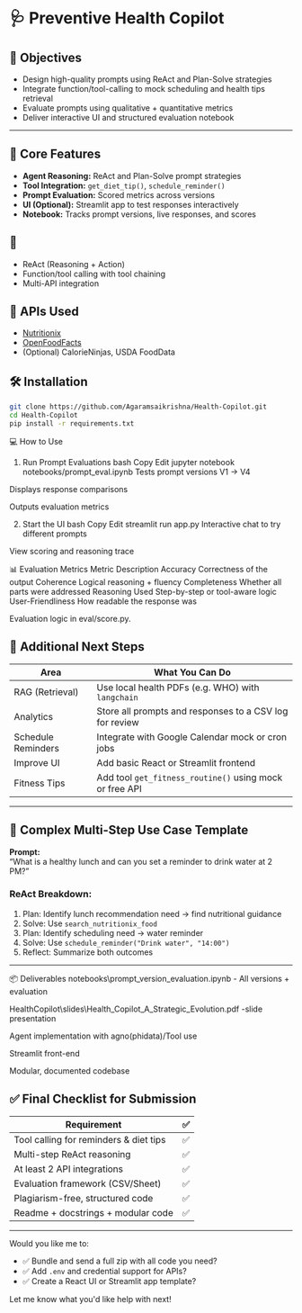 # 🩺 Preventive Health Copilot


## 🚀 Objectives

- Design high-quality prompts using ReAct and Plan-Solve strategies
- Integrate function/tool-calling to mock scheduling and health tips retrieval
- Evaluate prompts using qualitative + quantitative metrics
- Deliver interactive UI and structured evaluation notebook

---


## 🧠 Core Features

- **Agent Reasoning:** ReAct and Plan-Solve prompt strategies
- **Tool Integration:** `get_diet_tip()`, `schedule_reminder()`
- **Prompt Evaluation:** Scored metrics across versions
- **UI (Optional):** Streamlit app to test responses interactively
- **Notebook:** Tracks prompt versions, live responses, and scores



## 🚀 
- ReAct (Reasoning + Action)
- Function/tool calling with tool chaining
- Multi-API integration





## 🧰 APIs Used
- [Nutritionix](https://developer.nutritionix.com/)
- [OpenFoodFacts](https://world.openfoodfacts.org/data)
- (Optional) CalorieNinjas, USDA FoodData



## 🛠️ Installation

```bash
git clone https://github.com/Agaramsaikrishna/Health-Copilot.git
cd Health-Copilot
pip install -r requirements.txt
```
💻 How to Use
1. Run Prompt Evaluations
bash
Copy
Edit
jupyter notebook notebooks/prompt_eval.ipynb
Tests prompt versions V1 → V4

Displays response comparisons

Outputs evaluation metrics

2. Start the UI 
bash
Copy
Edit
streamlit run app.py
Interactive chat to try different prompts

View scoring and reasoning trace


📊 Evaluation Metrics
Metric	Description
Accuracy	Correctness of the output
Coherence	Logical reasoning + fluency
Completeness	Whether all parts were addressed
Reasoning Used	Step-by-step or tool-aware logic
User-Friendliness	How readable the response was

Evaluation logic in eval/score.py.




## 🎯 Additional Next Steps

| Area | What You Can Do |
|------|------------------|
| RAG (Retrieval) | Use local health PDFs (e.g. WHO) with `langchain` |
| Analytics | Store all prompts and responses to a CSV log for review |
| Schedule Reminders | Integrate with Google Calendar mock or cron jobs |
| Improve UI | Add basic React or Streamlit frontend |
| Fitness Tips | Add tool `get_fitness_routine()` using mock or free API |

---

## 🧠 Complex Multi-Step Use Case Template

**Prompt:**  
“What is a healthy lunch and can you set a reminder to drink water at 2 PM?”

### ReAct Breakdown:
1. Plan: Identify lunch recommendation need → find nutritional guidance
2. Solve: Use `search_nutritionix_food`
3. Plan: Identify scheduling need → water reminder
4. Solve: Use `schedule_reminder("Drink water", "14:00")`
5. Reflect: Summarize both outcomes

---



📦 Deliverables
notebooks\prompt_version_evaluation.ipynb - All versions + evaluation

HealthCopilot\slides\Health_Copilot_A_Strategic_Evolution.pdf -slide presentation

Agent implementation with agno(phidata)/Tool use

Streamlit front-end 

Modular, documented codebase


## ✅ Final Checklist for Submission

| Requirement | ✅ |
|-------------|----|
| Tool calling for reminders & diet tips | ✅ |
| Multi-step ReAct reasoning | ✅ |
| At least 2 API integrations | ✅ |
| Evaluation framework (CSV/Sheet) | ✅ |
| Plagiarism-free, structured code | ✅ |
| Readme + docstrings + modular code | ✅ |

---


Would you like me to:
- ✅ Bundle and send a full zip with all code you need?
- ✅ Add `.env` and credential support for APIs?
- ✅ Create a React UI or Streamlit app template?

Let me know what you'd like help with next!
